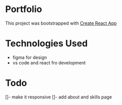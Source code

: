 # Portfolio
This project was bootstrapped with [Create React App](https://github.com/facebook/create-react-app)

# Technologies Used
- figma for design 
- vs code and react fro development

# Todo
[]- make it responsive 
[]- add about and skills page 